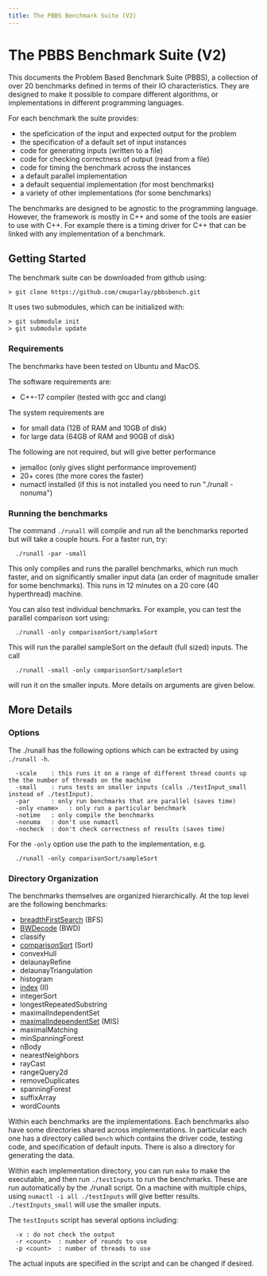 ```yaml
---
title: The PBBS Benchmark Suite (V2)
---
```


#  The PBBS Benchmark Suite (V2)

This documents the Problem Based Benchmark Suite (PBBS), a collection
of over 20 benchmarks defined in terms of their IO characteristics.
They are designed to make it possible to compare different algorithms,
or implementations in different programming languages.

For each benchmark the suite provides:

- the speficication of the input and expected output for the problem
- the specification of a default set of input instances 
- code for generating inputs (written to a file)
- code for checking correctness of output (read from a file)
- code for timing the benchmark across the instances
- a default parallel implementation
- a default sequential implementation (for most benchmarks)
- a variety of other implementations (for some benchmarks)

The benchmarks are designed to be agnostic to the programming
language.  However, the framework is mostly in C++ and some of the
tools are easier to use with C++.  For example there is a timing
driver for C++ that can be linked with any implementation of a
benchmark.

## Getting Started

The benchmark suite can be downloaded from github using:

```
> git clone https://github.com/cmuparlay/pbbsbench.git
```

It uses two submodules, which can be initialized with:

```
> git submodule init
> git submodule update
```

### Requirements

The benchmarks have been tested on Ubuntu and MacOS.

The software requirements are:

- C++-17 compiler (tested with gcc and clang)

The system requirements are

- for small data (12B of RAM and 10GB of disk)
- for large data (64GB of RAM and 90GB of disk)

The following are not required, but will give better performance

- jemalloc  (only gives slight performance improvement)
- 20+ cores (the more cores the faster)
- numactl installed (if this is not installed you need to run "./runall -nonuma")

### Running the benchmarks

The command `./runall` will compile and run all the benchmarks
reported but will take a couple hours.  For a faster run, try:

```
  ./runall -par -small
```
  
This only compiles and runs the parallel benchmarks, which run much faster, and on
significantly smaller input data (an order of magnitude smaller for some benchmarks).
This runs in 12 minutes on a 20 core (40 hyperthread) machine.

You can also test individual benchmarks.   For example, you can test the
parallel comparison sort using:

```
  ./runall -only comparisonSort/sampleSort
 ```
  
This will run the parallel sampleSort on the default (full sized) inputs.
The call

```
  ./runall -small -only comparisonSort/sampleSort
```
  
will run it on the smaller inputs.  More details on arguments are
given below.

## More Details


### Options

The ./runall has the following options which can be extracted by using
`./runall -h`.

```
  -scale    : this runs it on a range of different thread counts up the the number of threads on the machine
  -small    : runs tests on smaller inputs (calls ./testInput_small instead of ./testInput).
  -par      : only run benchmarks that are parallel (saves time)
  -only <name>   : only run a particular benchmark
  -notime   : only compile the benchmarks
  -nonuma   : don't use numactl
  -nocheck  : don't check correctness of results (saves time)
```
  
For the `-only` option use the path to the implementation, e.g.

```
  ./runall -only comparisonSort/sampleSort
```

### Directory Organization

The benchmarks themselves are organized hierarchically.  At the top
level are the following benchmarks:

- [breadthFirstSearch](https://cmuparlay.github.io/pbbsbench/benchmarks/breadthFirstSearch.html) (BFS)
- [BWDecode](https://cmuparlay.github.io/pbbsbench/benchmarks/BWDecode.html) (BWD)
- classify
- [comparisonSort](https://cmuparlay.github.io/pbbsbench/benchmarks/comparisonSort.html) (Sort)
- convexHull
- delaunayRefine
- delaunayTriangulation
- histogram
- [index](https://cmuparlay.github.io/pbbsbench/benchmarks/index.html) (II)
- integerSort
- longestRepeatedSubstring
- maximalIndependentSet
- [maximalIndependentSet](https://cmuparlay.github.io/pbbsbench/benchmarks/maximalIndependentSet.html) (MIS)
- maximalMatching
- minSpanningForest
- nBody
- nearestNeighbors
- rayCast
- rangeQuery2d
- removeDuplicates	
- spanningForest
- suffixArray
- wordCounts

Within each benchmarks are the implementations.   Each benchmarks also
have some directories shared across implementations.  In particular
each one has a directory called `bench` which contains the driver
code, testing code, and specification of default inputs.  There is
also a directory for generating the data.

Within each implementation directory, you can run `make` to make the
executable, and then run `./testInputs` to run the benchmarks.  These
are run automatically by the ./runall script.  On a machine with
multiple chips, using `numactl -i all ./testInputs` will give better
results.  `./testInputs_small` will use the smaller inputs.

The `testInputs` script has several options including:

```
  -x : do not check the output
  -r <count>  : number of rounds to use
  -p <count>  : number of threads to use
  ```
  
The actual inputs are specified in the script and can be changed if desired.



